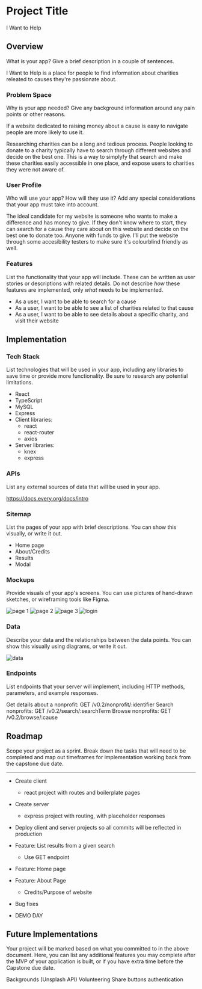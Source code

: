 # Project Title

I Want to Help

## Overview

What is your app? Give a brief description in a couple of sentences.

I Want to Help is a place for people to find information about charities releated to causes they're passionate about.

### Problem Space

Why is your app needed? Give any background information around any pain points or other reasons.

If a website dedicated to raising money about a cause is easy to navigate people are more likely to use it.

Researching charities can be a long and tedious process. People looking to donate to a charity typically have to search through different websites and decide on the best one. This is a way to simplyfy that search and make these charities easily accessible in one place, and expose users to charities they were not aware of.

### User Profile

Who will use your app? How will they use it? Add any special considerations that your app must take into account.

The ideal candidate for my website is someone who wants to make a difference and has money to give. If they don't know where to start, they can search for a cause they care about on this website and decide on the best one to donate too.
Anyone with funds to give. I'll put the website through some accesibility testers to make sure it's colourblind friendly as well.

### Features

List the functionality that your app will include. These can be written as user stories or descriptions with related details. Do not describe _how_ these features are implemented, only _what_ needs to be implemented.

- As a user, I want to be able to search for a cause
- As a user, I want to be able to see a list of charities related to that cause
- As a user, I want to be able to see details about a specific charity, and visit their website

## Implementation

### Tech Stack

List technologies that will be used in your app, including any libraries to save time or provide more functionality. Be sure to research any potential limitations.

- React
- TypeScript
- MySQL
- Express
- Client libraries:
  - react
  - react-router
  - axios
- Server libraries:
  - knex
  - express

### APIs

List any external sources of data that will be used in your app.

https://docs.every.org/docs/intro

### Sitemap

List the pages of your app with brief descriptions. You can show this visually, or write it out.

- Home page
- About/Credits
- Results
- Modal

### Mockups

Provide visuals of your app's screens. You can use pictures of hand-drawn sketches, or wireframing tools like Figma.

![page 1](./page1.jpg)
![page 2](./page2.jpg)
![page 3](./page3.jpg)
![login](./login.jpg)

### Data

Describe your data and the relationships between the data points. You can show this visually using diagrams, or write it out.

![data](./Data.png)

### Endpoints

List endpoints that your server will implement, including HTTP methods, parameters, and example responses.

Get details about a nonprofit: GET /v0.2/nonprofit/:identifier
Search nonprofits: GET /v0.2/search/:searchTerm
Browse nonprofits: GET /v0.2/browse/:cause

## Roadmap

Scope your project as a sprint. Break down the tasks that will need to be completed and map out timeframes for implementation working back from the capstone due date.

---

- Create client

  - react project with routes and boilerplate pages

- Create server

  - express project with routing, with placeholder responses

- Deploy client and server projects so all commits will be reflected in production

- Feature: List results from a given search

  - Use GET endpoint

- Feature: Home page

- Feature: About Page

  - Credits/Purpose of website

- Bug fixes

- DEMO DAY

## Future Implementations

Your project will be marked based on what you committed to in the above document. Here, you can list any additional features you may complete after the MVP of your application is built, or if you have extra time before the Capstone due date.

Backgrounds (Unsplash API)
Volunteering
Share buttons
authentication
